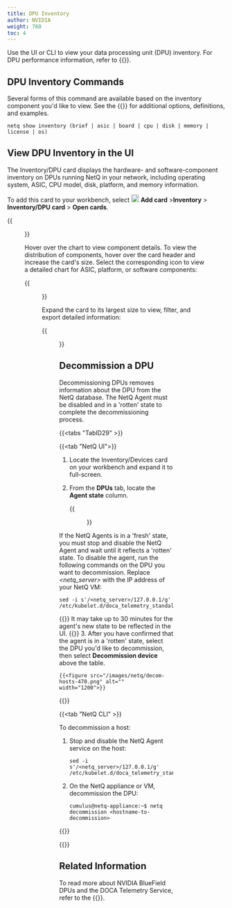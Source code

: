 ```yaml
---
title: DPU Inventory
author: NVIDIA
weight: 760
toc: 4
---
```


Use the UI or CLI to view your data processing unit (DPU) inventory. For DPU performance information, refer to {{<link title="DPUs" text="DPU Monitoring">}}.

## DPU Inventory Commands

Several forms of this command are available based on the inventory component you'd like to view. See the {{<link title="show/#netq-show-inventory" text="command line reference">}} for additional options, definitions, and examples.

```
netq show inventory (brief | asic | board | cpu | disk | memory | license | os)
```

## View DPU Inventory in the UI

The Inventory/DPU card displays the hardware- and software-component inventory on DPUs running NetQ in your network, including operating system, ASIC, CPU model, disk, platform, and memory information. 

To add this card to your workbench, select <img src="https://icons.cumulusnetworks.com/44-Entertainment-Events-Hobbies/02-Card-Games/card-game-diamond.svg" height="18" width="18"/> **Add card**&nbsp;<span aria-label="and then">></span>**Inventory**&nbsp;<span aria-label="and then">></span> **Inventory/DPU card**&nbsp;<span aria-label="and then">></span> **Open cards**.

{{<figure src="/images/netq/dpu-inventory-updated.png" alt="DPU inventory card with chart" width="200">}}

Hover over the chart to view component details. To view the distribution of components, hover over the card header and increase the card's size. Select the corresponding icon to view a detailed chart for ASIC, platform, or software components:

{{<figure src="/images/netq/dpu-inventory-l3-42.png" alt="medium DPU inventory card displaying component distribution" width="650">}}

Expand the card to its largest size to view, filter, and export detailed information: 

{{<figure src="/images/netq/dpu-inventory-l4-42.png" alt="fully expanded DPU inventory card displaying a table with data" width="1100">}}

## Decommission a DPU

Decommissioning DPUs removes information about the DPU from the NetQ database. The NetQ Agent must be disabled and in a 'rotten' state to complete the decommissioning process.

{{<tabs "TabID29" >}}

{{<tab "NetQ UI">}}

1. Locate the Inventory/Devices card on your workbench and expand it to full-screen.

2. From the **DPUs** tab, locate the **Agent state** column.  

    {{<figure src="/images/netq/decom-host-agent-470.png" alt="list of hosts displaying a fresh netq agent" width="1200">}}

If the NetQ Agents is in a 'fresh' state, you must stop and disable the NetQ Agent and wait until it reflects a 'rotten' state. To disable the agent, run the following commands on the DPU you want to decommission. Replace *<netq_server>* with the IP address of your NetQ VM:

```
sed -i s'/<netq_server>/127.0.0.1/g' /etc/kubelet.d/doca_telemetry_standalone.yaml
```

{{<notice info>}}
It may take up to 30 minutes for the agent's new state to be reflected in the UI.
{{</notice>}}
3. After you have confirmed that the agent is in a 'rotten' state, select the DPU you'd like to decommission, then select **Decommission device** above the table.

    {{<figure src="/images/netq/decom-hosts-470.png" alt="" width="1200">}}

{{</tab>}}

{{<tab "NetQ CLI" >}}

To decommission a host:

1. Stop and disable the NetQ Agent service on the host:

    ```
    sed -i s'/<netq_server>/127.0.0.1/g' /etc/kubelet.d/doca_telemetry_standalone.yaml
    ```

2. On the NetQ appliance or VM, decommission the DPU:

    ```
    cumulus@netq-appliance:~$ netq decommission <hostname-to-decommission>
    ```

{{</tab>}}

{{</tabs>}}

## Related Information

To read more about NVIDIA BlueField DPUs and the DOCA Telemetry Service, refer to the {{<exlink url="https://docs.nvidia.com/doca/sdk/doca-telemetry-service/index.html" text="DOCA SDK Documentation">}}.